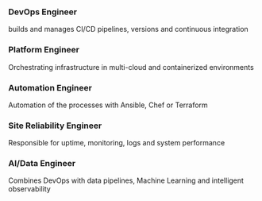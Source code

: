 ### DevOps Engineer
builds and manages CI/CD pipelines, versions and continuous integration

### Platform Engineer
Orchestrating infrastructure in multi-cloud and containerized environments

### Automation Engineer
Automation of the processes with Ansible, Chef or Terraform

### Site Reliability Engineer
Responsible for uptime, monitoring, logs and system performance

### AI/Data Engineer
Combines DevOps with data pipelines, Machine Learning and intelligent observability

